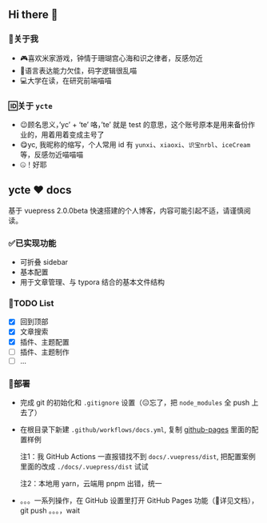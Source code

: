 ## Hi there 👋

### 🪪关于我

* 🎮喜欢米家游戏，钟情于珊瑚宫心海和识之律者，反感勿近
* 💬语言表达能力欠佳，码字逻辑很乱喵
* 💻大学在读，在研究前端喵喵

### 🆔关于 `ycte`

* 😉顾名思义，’yc’ + ‘te’ 咯，’te’ 就是 test 的意思，这个账号原本是用来备份作业的，用着用着变成主号了
* 😋yc, 我昵称的缩写，个人常用 id 有 `yunxi`、`xiaoxi`、`识宝nrbl`、`iceCream` 等，反感勿近喵喵喵
* 🤐！好耶 



## ycte ♥ docs

基于 vuepress 2.0.0beta 快速搭建的个人博客，内容可能引起不适，请谨慎阅读。
### ✅已实现功能
- 可折叠 sidebar
- 基本配置
- 用于文章管理、与 typora 结合的基本文件结构

### 📅TODO List
- [x] 回到顶部
- [x] 文章搜索
- [x] 插件、主题配置
- [ ] 插件、主题制作
- [ ] ...

### 🚀部署

* 完成 git 的初始化和 `.gitignore` 设置（😑忘了，把 `node_modules` 全 push 上去了）

* 在根目录下新建  `.github/workflows/docs.yml`, 复制 [github-pages](https://v2.vuepress.vuejs.org/zh/guide/deployment.html#github-pages) 里面的配置样例

  注1：我 GitHub Actions 一直报错找不到 `docs/.vuepress/dist`, 把配置案例里面的改成 `./docs/.vuepress/dist` 试试

  注2：本地用 yarn，云端用 pnpm 出错，统一

* 。。。一系列操作，在 GitHub 设置里打开 GitHub Pages 功能（🤪详见文档），git push 。。。，wait